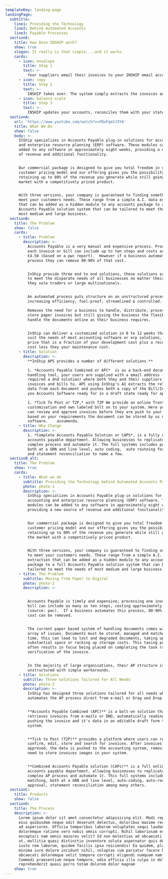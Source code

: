 ```yaml
---
templateKey: landing-page
landingPage:
  subtitle:
    line1: Providing the Technology
    line2: Behind Automated Accounts
    line3: Payable Processes
  sectionE:
    title: How Dose INSHIP work?
    show: true
    slogon: It really is that simple....and it works.
    cards:
      - icon: envelope
        title: Step 1
        text: >-
          Your suppliers email their invoices to your INSHIP email account.
      - icon: copy
        title: Step 2
        text: >-
          INSHIP takes over. The system simply extracts the invoices and then codes, processes, distributes and stores it.
      - icon: balance-scale
        title: Step 3
        text: >-
          INSHIP updates your accounts, reconciles them with your statements and automatically searches for any missing invoices, while never losing any of your documents.
  sectionA:
    url: 'https://www.youtube.com/watch?v=FBxFqmtJ3YA'
    title: What We Do
    show: false
    body: >-
      InShip specializes in Accounts Payable plug-in solutions for accounting
      and enterprise resource planning (ERP) software. These modules can be
      added to any software in approximately eight weeks, providing a new source
      of revenue and additional functionality.


      Our commercial package is designed to give you total freedom in your
      customer pricing model and our offering gives you the possibility of
      retaining up to 80% of the revenue you generate while still going to the
      market with a competitively priced product. 


      With three versions, your company is guaranteed to finding something to
      meet your customers needs. These range from a simple A.I. data extraction
      that can be added as a hidden module to any accounts package to a full
      Accounts Payable solution system that can be tailored to meet the needs of
      most medium and large business.
  sectionB:
    title: The Problem
    show: false
    cards:
      - title: Problem
        description: >-
          Accounts Payable is a very manual and expensive process. Processing
          each invoice or bill can include up to ten steps and costs around
          €4.50 (based on a pwc report).  However if a business automates this
          process they can remove 80-90% of that cost.


          InShip provide three end to end solutions, these solutions are built
          to meet the disparate needs of all businesses no matter their size be
          they sole traders or large multinationals.


          An automated process puts structure on an unstructured process while
          increasing efficiency, fool-proof, streamlined & controlled. 

          Removes the need for a business to handle, distribute, process, file &
          store paper invoices but still giving the business the flexibility to
          handle the documents online as their business requires. 


          InShip can deliver a customized solution in 8 to 12 weeks that will
          suit the needs of most accounting software or erp solutions, at a
          price that is a fraction of your development cost plus a recurring
          cost less they your maintenance cost.
      - title: Solution
        description: >-
          **InShip APS provides a number of different solutions.** 

          1. *Accounts Payable Combined or APC*  is as a back-end document
          handling tool, your users are supplied with a email address (and if
          required a dnd solution) where both they and their suppliers and email
          invoices and bills to. APC using InShip's AI extracts the relevant
          data from each document and pushes both a copy of the Bill/Invoice to
          you Accounts Software ready for in a draft state ready for approval.

          1. *Tick To Post or T2P,* with T2P We provide an online front end
          customisation and own labeled bolt on to your system. Here your users
          can review and approve invoices before they are push to your software
          based on your requirements the document can be stored by us or your
          software.    assumenda.
      - title: Why Change
        description: >-
          1. *Complete Accounts Payable Solution or CAPS*, is a fully online
          accounts payable department. Allowing businesses to replicate the
          complex process and automate it. The full systems includes po matching
          both at a GRN and line level, auto coding,  auto routeing for approval
          and statement reconciliation to name a few.
  sectionB_alt:
    title: The Problem
    show: true
    cards:
      - title: What we do
        subtitle: Providing the Technology behind Automated Accounts Payable Processes
        photo: photo-1
        description: >-
          InShip specializes in Accounts Payable plug-in solutions for
          accounting and enterprise resource planning (ERP) software. These
          modules can be added to any software in approximately eight weeks,
          providing a new source of revenue and additional functionality.


          Our commercial package is designed to give you total freedom in your
          customer pricing model and our offering gives you the possibility of
          retaining up to 80% of the revenue you generate while still going to
          the market with a competitively priced product. 


          With three versions, your company is guaranteed to finding something
          to meet your customers needs. These range from a simple A.I. data
          extraction that can be added as a hidden module to any accounts
          package to a full Accounts Payable solution system that can be
          tailored to meet the needs of most medium and large business.
      - title: The Problem
        subtitle: Moving from Paper to Digital
        photo: photo-2
        description: >-


          Accounts Payable is timely and expensive; processing one invoice or
          bill can include as many as ten steps, costing approximately €4.50
          (source: pwc).  If a business automates this process, 80-90% of that
          cost can be removed.


          The current paper based system of handling documents comes with an
          array of issues. Documents must be stored, managed and matched. Over
          time, this can lead to lost and degraded documents, taking up
          substantial space or racking up storage costs. This taxing process
          often results in focus being placed on completing the task rather than
          verification of the invoice. 


          In the majority of large organisations, their AP structure is
          unstructured with simple workarounds.
      - title: Solutions
        subtitle: Three Solutions Tailored for All Needs
        photo: photo-3
        description: >-
          InShip has designed three solutions tailored for all needs which
          automates the AP process direct from e-mail or Drag and Drop (DND).


          **Accounts Payable Combined (APC)** is a bolt-on solution that
          retrieves invoices from e-mails or DND, automatically reading and
          pushing the invoice and it's data in an editable draft form to your
          system.


          **Tick to Post (T2P)** provides a platform where users can review,
          confirm, edit, store and search for invoices. After invoices are
          approved, the data is pushed to the accounting system, removing the
          need to store invoices images in your system. 


          **Combined Accounts Payable solution (CAPs)** is a full online
          accounts payable department, allowing businesses to replicate the
          complex AP process and automate it. This full systems includes PO
          matching, both at a GRN and line level, auto-coding, auto-routing for
          approval, statement reconciliation among many others.
  sectionC:
    title: Products
    show: false
  sectionD:
    title: The Process
    description: >-
      Lorem ipsum dolor sit amet consectetur adipisicing elit. Modi repudiandae
      eius quibusdam neque odit deserunt delectus, doloribus maxime recusandae,
      ad asperiores. Officia temporibus laborum voluptates sequi laudantium
      doloremque ratione vero nobis omnis corrupti. Nihil laboriosam est, iure
      excepturi nam omnis maiores velit? Id non molestias ad obcaecati fugiat
      ut, mollitia quasi distinctio inventore soluta aspernatur quis delectus
      iusto rem laborum, quidem facilis ipsa reiciendis! Ea quidem, placeat
      minima iure dolore incidunt nihil, voluptas cum pariatur facere harum
      obcaecati doloremque velit tempore corrupti eligendi numquam nam vitae!
      Commodi praesentium neque tempore, odio officia illo culpa in dolores
      reprehenderit quasi porro totam dolorem dolor magnam
    show: true
---
```

